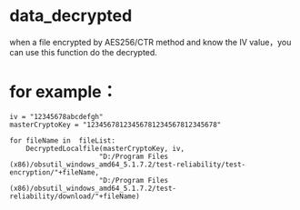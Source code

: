 # data_decrypted

when  a file encrypted by AES256/CTR method and know the IV value，you can use this function do the decrypted.



# for example：


```
iv = "12345678abcdefgh"
masterCryptoKey = "12345678123456781234567812345678"

for fileName in  fileList:
    DecryptedLocalfile(masterCryptoKey, iv,
                      "D:/Program Files (x86)/obsutil_windows_amd64_5.1.7.2/test-reliability/test-encryption/"+fileName,
                      "D:/Program Files (x86)/obsutil_windows_amd64_5.1.7.2/test-reliability/download/"+fileName)
                      
            
